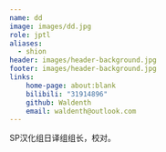 ```yaml
---
name: dd
image: images/dd.jpg
role: jptl
aliases:
  - shion
header: images/header-background.jpg
footer: images/header-background.jpg
links:
    home-page: about:blank
    bilibili: "31914896"
    github: Waldenth
    email: waldenth@outlook.com
---
```


SP汉化组日译组组长，校对。